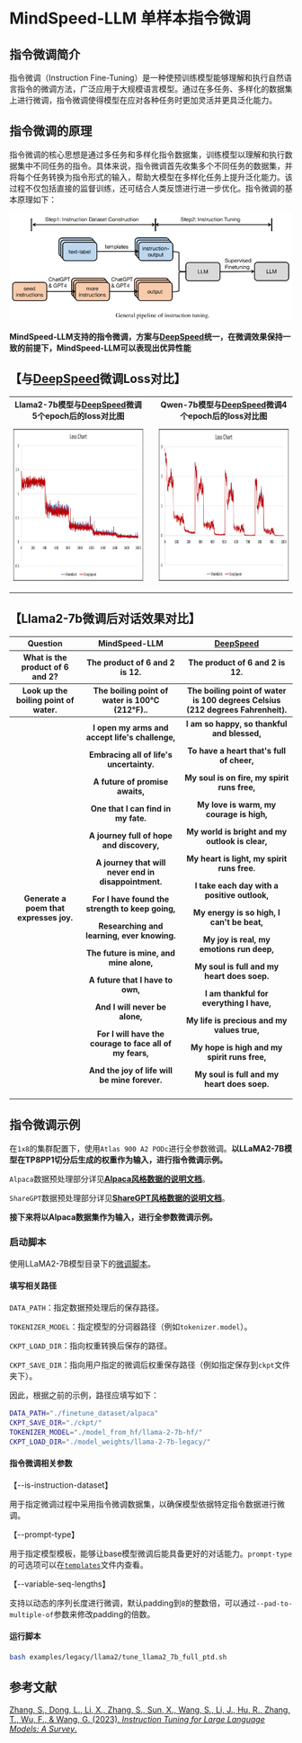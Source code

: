 # MindSpeed-LLM 单样本指令微调

## 指令微调简介

指令微调（Instruction Fine-Tuning）是一种使预训练模型能够理解和执行自然语言指令的微调方法，广泛应用于大规模语言模型。通过在多任务、多样化的数据集上进行微调，指令微调使得模型在应对各种任务时更加灵活并更具泛化能力。

## 指令微调的原理

指令微调的核心思想是通过多任务和多样化指令数据集，训练模型以理解和执行数据集中不同任务的指令。具体来说，指令微调首先收集多个不同任务的数据集，并将每个任务转换为指令形式的输入，帮助大模型在多样化任务上提升泛化能力。该过程不仅包括直接的监督训练，还可结合人类反馈进行进一步优化。指令微调的基本原理如下：

![指令微调原理](../../sources/images/instruction_finetune/General_pipline_of_instruction_tuning.png)

**MindSpeed-LLM支持的指令微调，方案与<a href="https://github.com/hiyouga/LLaMA-Factory/tree/main">DeepSpeed</a>统一，在微调效果保持一致的前提下，MindSpeed-LLM可以表现出优异性能**

## 【与<a href="https://github.com/hiyouga/LLaMA-Factory/tree/main">DeepSpeed</a>微调Loss对比】

<table>
<tr>
<th rowspan="1">Llama2-7b模型与<a href="https://github.com/hiyouga/LLaMA-Factory/tree/main">DeepSpeed</a>微调5个epoch后的loss对比图
<p align="center"> <img src="../../sources/images/instruction_finetune/tune_llama2_7b_MindSpeed-LLM_DeepSpeed_compare.png" height="270px" width="500px"> </p>
</th>
<th>
<th rowspan="1">Qwen-7b模型与<a href="https://github.com/hiyouga/LLaMA-Factory/tree/main">DeepSpeed</a>微调4个epoch后的loss对比图
<p align="center"> <img src="../../sources/images/instruction_finetune/tune_qwen_7b_MindSpeed-LLM_DeepSpeed_compare.png" height="270px" width="500px"> </p>
</tr>
</table>



## 【Llama2-7b微调后对话效果对比】

<table>
    <tr>
        <th rowspan="1">Question</th>
        <th rowspan="1">MindSpeed-LLM</th>
        <th colspan="1"><a href="https://github.com/hiyouga/LLaMA-Factory/tree/main">DeepSpeed</a></th>
    </tr>
    <tr>
        <th>What is the product of 6 and 2?</th>
        <th>The product of 6 and 2 is 12.</th>
        <th>The product of 6 and 2 is 12.</th>
    </tr>
    <tr>
        <th>Look up the boiling point of water.</th>
        <th>The boiling point of water is 100°C (212°F)..</th>
        <th>The boiling point of water is 100 degrees Celsius (212 degrees Fahrenheit).</th>
    </tr>
    <tr>
        <th>Generate a poem that expresses joy.</th>
        <th>I open my arms and accept life's challenge, 


Embracing all of life's uncertainty. 

A future of promise awaits,

One that I can find in my fate. 

A journey full of hope and discovery,

A journey that will never end in disappointment. 

For I have found the strength to keep going,

Researching and learning, ever knowing. 

The future is mine, and mine alone,

A future that I have to own,

And I will never be alone,

For I will have the courage to face all of my fears,

And the joy of life will be mine forever.</th>
        <th>I am so happy, so thankful and blessed,

To have a heart that's full of cheer,

My soul is on fire, my spirit runs free,

My love is warm, my courage is high,

My world is bright and my outlook is clear,

My heart is light, my spirit runs free.

I take each day with a positive outlook,

My energy is so high, I can't be beat,

My joy is real, my emotions run deep,

My soul is full and my heart does soep.

I am thankful for everything I have,

My life is precious and my values ​​true,

My hope is high and my spirit runs free,

My soul is full and my heart does soep.</th>
    </tr>
</table>

## 指令微调示例

在`1x8`的集群配置下，使用`Atlas 900 A2 PODc`进行全参数微调。**以LLaMA2-7B模型在TP8PP1切分后生成的权重作为输入，进行指令微调示例。**

`Alpaca`数据预处理部分详见[**Alpaca风格数据的说明文档**](alpaca_dataset.md)。

`ShareGPT`数据预处理部分详见[**ShareGPT风格数据的说明文档**](sharegpt_dataset.md)。

**接下来将以Alpaca数据集作为输入，进行全参数微调示例。**

### 启动脚本

使用LLaMA2-7B模型目录下的<a href="../../examples/legacy/llama2/tune_llama2_7b_full_ptd.sh">微调脚本</a>。

#### 填写相关路径

`DATA_PATH`：指定数据预处理后的保存路径。

`TOKENIZER_MODEL`：指定模型的分词器路径（例如`tokenizer.model`）。

`CKPT_LOAD_DIR`：指向权重转换后保存的路径。

`CKPT_SAVE_DIR`：指向用户指定的微调后权重保存路径（例如指定保存到`ckpt`文件夹下）。

因此，根据之前的示例，路径应填写如下：
```bash
DATA_PATH="./finetune_dataset/alpaca"
CKPT_SAVE_DIR="./ckpt/"
TOKENIZER_MODEL="./model_from_hf/llama-2-7b-hf/"
CKPT_LOAD_DIR="./model_weights/llama-2-7b-legacy/"
```
#### 指令微调相关参数

【--is-instruction-dataset】

用于指定微调过程中采用指令微调数据集，以确保模型依据特定指令数据进行微调。

【--prompt-type】

用于指定模型模板，能够让base模型微调后能具备更好的对话能力。`prompt-type`的可选项可以在[`templates`](../../mindspeed_llm/tasks/preprocess/templates.py)文件内查看。

【--variable-seq-lengths】

支持以动态的序列长度进行微调，默认padding到`8`的整数倍，可以通过`--pad-to-multiple-of`参数来修改padding的倍数。

#### 运行脚本

```bash
bash examples/legacy/llama2/tune_llama2_7b_full_ptd.sh
```

## 参考文献

[Zhang, S., Dong, L., Li, X., Zhang, S., Sun, X., Wang, S., Li, J., Hu, R., Zhang, T., Wu, F., & Wang, G. (2023). *Instruction Tuning for Large Language Models: A Survey*.](https://arxiv.org/pdf/2308.10792v5)
